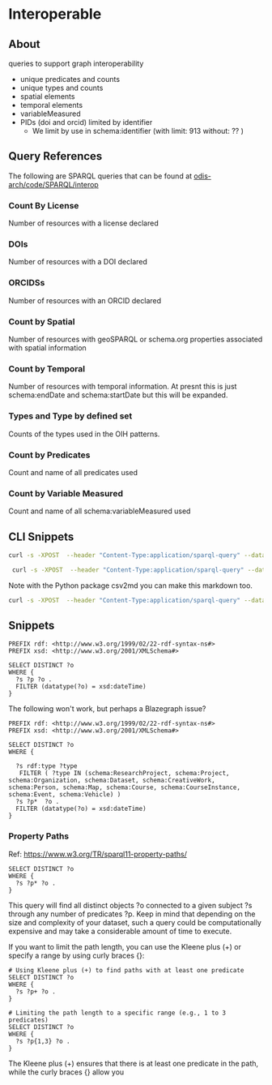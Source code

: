 # Interoperable

## About

queries to support graph interoperability
* unique predicates and counts
* unique types and counts
* spatial elements
* temporal elements
* variableMeasured
* PIDs (doi and orcid)  limited by identifier
  * We limit by use in schema:identifier  (with limit: 913  without: ?? )

## Query References

The following are SPARQL queries that can be found at [odis-arch/code/SPARQL/interop](https://github.com/iodepo/odis-arch/tree/schema-dev-df/code/SPARQL/interop)

### Count By License

Number of resources with a license declared 

### DOIs

Number of resources with a DOI declared 


### ORCIDSs

Number of resources with an ORCID declared 


### Count by Spatial

Number of resources with geoSPARQL or schema.org properties
associated with spatial information


### Count by Temporal

Number of resources with temporal information.  At presnt this 
is just schema:endDate and schema:startDate but this will be 
expanded.

### Types and Type by defined set

Counts of the types used in the OIH patterns. 

### Count by Predicates

Count and name of all predicates used

### Count by Variable Measured

Count and name of all schema:variableMeasured used


## CLI Snippets

```bash
curl -s -XPOST  --header "Content-Type:application/sparql-query" --data-binary  @countByLicense.rq  "http://graph.oceaninfohub.org/blazegraph/namespace/oih/sparql?format=json"  | jq .results.bindings  | jq -r -L. 'include "json2csv"; json2csv' -
```

```bash
 curl -s -XPOST  --header "Content-Type:application/sparql-query" --data-binary   @countByTypeSet.rq  "http://graph.oceaninfohub.org/blazegraph/namespace/oih/sparql?format=json"  | jq .results.bindings  | jq -r -L. 'include "json2csv"; json2csv' -
```

Note with the Python package csv2md you can make this markdown too.

```bash
curl -s -XPOST  --header "Content-Type:application/sparql-query" --data-binary   @countByTypeSet.rq  "http://graph.oceaninfohub.org/blazegraph/namespace/oih/sparql?format=json"  | jq .results.bindings  | jq -r -L. 'include "json2csv"; json2csv' - | csv2md
```

## Snippets


```SPARQL
PREFIX rdf: <http://www.w3.org/1999/02/22-rdf-syntax-ns#>
PREFIX xsd: <http://www.w3.org/2001/XMLSchema#>

SELECT DISTINCT ?o
WHERE {
  ?s ?p ?o .
  FILTER (datatype(?o) = xsd:dateTime)
}

```

The following won't work, but perhaps a Blazegraph issue?
```SPARQL
PREFIX rdf: <http://www.w3.org/1999/02/22-rdf-syntax-ns#>
PREFIX xsd: <http://www.w3.org/2001/XMLSchema#>

SELECT DISTINCT ?o
WHERE {

  ?s rdf:type ?type
   FILTER ( ?type IN (schema:ResearchProject, schema:Project, schema:Organization, schema:Dataset, schema:CreativeWork, schema:Person, schema:Map, schema:Course, schema:CourseInstance, schema:Event, schema:Vehicle) )
  ?s ?p*  ?o .
  FILTER (datatype(?o) = xsd:dateTime)
}
```



### Property Paths

Ref:  https://www.w3.org/TR/sparql11-property-paths/ 

```SPARQL
SELECT DISTINCT ?o
WHERE {
  ?s ?p* ?o .
}

```

This query will find all distinct objects ?o connected to a given 
subject ?s through any number of predicates ?p. Keep in mind that 
depending on the size and complexity of your dataset, such a query 
could be computationally expensive and may take a considerable amount 
of time to execute.

If you want to limit the path length, you can use the Kleene 
plus (+) or specify a range by using curly braces {}:


```SPARQL
# Using Kleene plus (+) to find paths with at least one predicate
SELECT DISTINCT ?o
WHERE {
  ?s ?p+ ?o .
}

# Limiting the path length to a specific range (e.g., 1 to 3 predicates)
SELECT DISTINCT ?o
WHERE {
  ?s ?p{1,3} ?o .
}

```

The Kleene plus (+) ensures that there is at least one predicate in the 
path, while the curly braces {} allow you